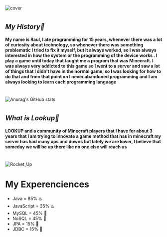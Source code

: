 #
![cover](https://user-images.githubusercontent.com/55052353/111557860-6e8bfc00-8785-11eb-8375-9de05af8ef61.png)
#

## **_My History🚀_**
#### My name is Raul, I ate programming for 15 years, whenever there was a lot of curiosity about technology, so whenever there was something problematic I tried to fix it myself, but it always worked, so I was always interested in how the system or the programming of the device works . I play a game until today that taught me a program that was Minecraft. I was always very addicted to this game so I went to a server and saw a lot of things that I didn't have in the normal game, so I was looking for how to do that and from that point on I never abandoned programming and I am always looking to learn each programming language
#
![Anurag's GitHub stats](https://github-readme-stats.vercel.app/api?username=raul-goncalves&show_icons=true&theme=kacho_ga)
#
## **_What is Lookup🌌_**

#### **LOOKUP** and a community of Minecraft players that I have for about 3 years that I am trying to innovate a game method that has in minecraft my server has had many ups and downs but lately we are lower, I believe that someday we will be up there like no one else will reach us
#
![Rocket_Up](https://user-images.githubusercontent.com/55052353/111562294-df371680-878d-11eb-838c-94a8ff74da91.gif)
#
# My Experenciences
 - Java = 85% ♨️
 - JavaScript = 35% ♨️
 - MySQL = 45% 📁
 - NoSQL = 45% 📁
 - JPA = 15% 📁
 - JDBC = 15% 📁
#
